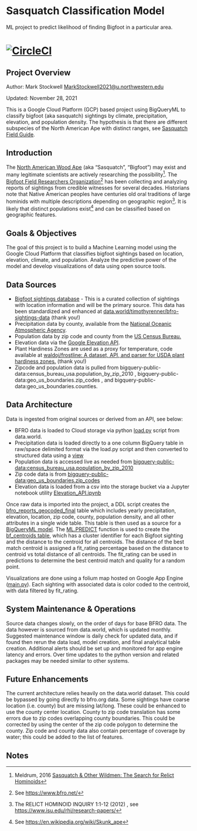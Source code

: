 # Sasquatch Classification Model
ML project to predict likelihood of finding Bigfoot in a particular area.

[![CircleCI](https://circleci.com/gh/mgstockwell/sasquatch_finder.svg?style=svg)](https://app.circleci.com/pipelines/github/mgstockwell/sasquatch_finder)
=======
## Project Overview

Author: 	Mark Stockwell [MarkStockwell2021@u.northwestern.edu](mailto:MarkStockwell2021@u.northwestern.edu) 

Updated:	November 28, 2021

This is a Google Cloud Platform (GCP) based project using BigQueryML to classify bigfoot (aka sasquatch) sightings by climate, precipitation, elevation, and population density. The hypothesis is that there are different subspecies of the North American Ape with distinct ranges, see [Sasquatch Field Guide](https://www.amazon.com/Sasquatch-Field-Gde-J-Meldrum/dp/193719695X).

## **Introduction**

The [North American Wood Ape](https://www.woodape.org/) (aka “Sasquatch”, “Bigfoot”) may exist and many legitimate scientists are actively researching the possibility[^1]. The [Bigfoot Field Researchers Organization](https://www.bfro.net/)[^2] has been collecting and analyzing reports of sightings from credible witnesses for several decades. Historians note that Native American peoples have centuries old oral traditions of large hominids with multiple descriptions depending on geographic region[^3]. It is likely that distinct populations exist[^4] and can be classified based on geographic features.


## **Goals & Objectives**

The goal of this project is to build a Machine Learning model using the Google Cloud Platform that classifies bigfoot sightings based on location, elevation, climate, and population. Analyze the predictive power of the model and develop visualizations of data using open source tools.


## Data Sources


*   [Bigfoot sightings database](https://www.bfro.net/GDB/#usa) - This is a curated collection of sightings with location information and will be the primary source. This data has been standardized and enhanced at [data.world/timothyrenner/bfro-sightings-data](https://data.world/timothyrenner/bfro-sightings-data/workspace/file?filename=bfro_reports_geocoded.csv) (thank you!)
*   Precipitation data by county, available from the [National Oceanic Atmospheric Agency](https://www.ncei.noaa.gov/pub/data/cirs/climdiv/).
*   Population data by zip code and county from the [US Census Bureau.](https://www.census.gov/data.html) 
*   Elevation data via the [Google Elevation API](https://developers.google.com/maps/documentation/elevation/start).
*   Plant Hardiness Zones are used as a proxy for temperature, code available at [waldoj/frostline: A dataset, API, and parser for USDA plant hardiness zones.](https://github.com/waldoj/frostline) (thank you!)
*   Zipcode and population data is pulled from 
bigquery-public-data:census_bureau_usa.population_by_zip_2010 , bigquery-public-data:geo_us_boundaries.zip_codes , and bigquery-public-data:geo_us_boundaries.counties.  


## Data Architecture

Data is ingested from original sources or derived from an API, see below:


*   BFRO data is loaded to Cloud storage via python [load.py](https://github.com/mgstockwell/sasquatch_finder/blob/main/data/load_data.py) script from data.world.
*   Precipitation data is loaded directly to a one column BigQuery table in raw/space delimited format via the load.py script and then converted to structured data using a [view](https://github.com/mgstockwell/sasquatch_finder/blob/main/data/bq_ddl.sql)
*   Population data is accessed live as needed from [bigquery-public-data:census\_bureau\_usa.population\_by\_zip\_2010](https://console.cloud.google.com/bigquery?cloudshell=false&d=census_bureau_usa&p=bigquery-public-data&t=population_by_zip_2010) 
*   Zip code data is from [bigquery-public-data:geo\_us\_boundaries.zip\_codes](https://console.cloud.google.com/bigquery?cloudshell=false&d=geo_us_boundaries&p=bigquery-public-data&t=zip_codes) 
*   Elevation data is loaded from a csv into the storage bucket via a Jupyter notebook utility [Elevation\_API.ipynb](https://github.com/mgstockwell/sasquatch_finder/blob/main/Elevation_API.ipynb) 

Once raw data is imported into the project, a DDL script creates the [bfro\_reports\_geocoded\_final](https://github.com/mgstockwell/sasquatch_finder/blob/main/data/bq_ddl.sql) table which includes yearly precipitation, elevation, location, zip code, county, population density, and all other attributes in a single wide table. This table is then used as a source for a [BigQueryML model](https://github.com/mgstockwell/sasquatch_finder/blob/main/data/create_model.sql). The [ML.PREDICT](https://cloud.google.com/bigquery-ml/docs/reference/standard-sql/bigqueryml-syntax-predict) function is used to create the [bf\_centroids table](https://github.com/mgstockwell/sasquatch_finder/blob/main/data/load_bf_centroids.sql), which has a cluster identifier for each Bigfoot sighting and the distance to the centroid for all centroids. The distance of the best match centroid is assigned a fit\_rating percentage based on the distance to centroid vs total distance of all centroids. The fit\_rating can be used in predictions to determine the best centroid match and quality for a random point.

Visualizations are done using a folium map hosted on Google App Engine ([main.py](https://github.com/mgstockwell/sasquatch_finder/blob/main/main.py)). Each sighting with associated data is color coded to the centroid, with data filtered by fit\_rating.


## **System Maintenance & Operations**

Source data changes slowly, on the order of days for base BFRO data. The data however is sourced from data.world, which is updated monthly. Suggested maintenance window is daily check for updated data, and if found then rerun the data load, model creation, and final analytical table creation.  Additional alerts should be set up and monitored for app engine latency and errors.  Over time updates to the python version and related packages may be needed similar to other systems.


## **Future Enhancements**

The current architecture relies heavily on the data.world dataset. This could be bypassed by going directly to bfro.org data.  Some sightings have coarse location (i.e. county) but are missing lat/long. These could be enhanced to use the county center location. County to zip code translation has some errors due to zip codes overlapping county boundaries. This could be corrected by using the center of the zip code polygon to determine the county. Zip code and county data also contain percentage of coverage by water; this could be added to the list of features.


<!-- Footnotes themselves at the bottom. -->
## Notes

[^1]:
     Meldrum, 2016 [Sasquatch & Other Wildmen: The Search for Relict Hominoids](https://journalofscientificexploration.org/index.php/jse/article/view/1090) 

[^2]:
     See https://www.bfro.net/ 

[^3]:
     The RELICT HOMINOID INQUIRY 1:1-12 (2012) , see https://www.isu.edu/rhi/research-papers/ 

[^4]:
     See https://en.wikipedia.org/wiki/Skunk_ape 

